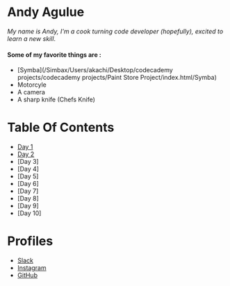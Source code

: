# Andy Agulue
 *My name is Andy, I'm a cook turning code developer (hopefully), excited to learn a new skill*. 
#### Some of my favorite things are :
- [Symba](/Simbax⁩/⁨Users⁩/⁨akachi⁩/⁨Desktop⁩/⁨codecademy projects⁩/codecademy projects⁩/⁨Paint Store Project⁩/⁨index.html⁩/Symba)
- Motorcyle
- A camera
- A sharp knife (Chefs Knife)

# Table Of Contents
- [Day 1](markdown.md)
- [Day 2](coderscomputer.md)
- [Day 3]
- [Day 4]
- [Day 5]
- [Day 6]
- [Day 7]
- [Day 8]
- [Day 9]
- [Day 10]

# Profiles
- [Slack](https://app.slack.com/client/T039KG69K/D01E93TG3FF/user_profile/U01F21S5P08)
- [Instagram](https://www.instagram.com/nubian_roamer/)
- [GitHub](https://github.com/AndyAgulue)
